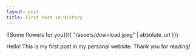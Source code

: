 ```yaml
---
layout: post
title: First Post in History
---
```


![Some flowers for you]({{ "/assets/download.jpeg" | absolute_url }})


Hello! This is my first post in my personal website.
Thank you for reading!

